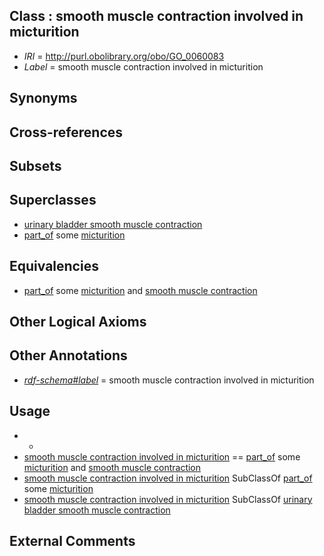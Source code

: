 
## Class : smooth muscle contraction involved in micturition

 * *IRI* = http://purl.obolibrary.org/obo/GO_0060083
 * *Label* = smooth muscle contraction involved in micturition

## Synonyms


## Cross-references


## Subsets


## Superclasses

 * [urinary bladder smooth muscle contraction](../../GO/32/GO_0014832.md)
 * [part_of](../../BFO/50/BFO_0000050.md) some [micturition](../../GO/73/GO_0060073.md)

## Equivalencies

 * [part_of](../../BFO/50/BFO_0000050.md) some [micturition](../../GO/73/GO_0060073.md) and [smooth muscle contraction](../../GO/39/GO_0006939.md)

## Other Logical Axioms


## Other Annotations

 * *[rdf-schema#label](../../el/rdf-schema#label.md)* = smooth muscle contraction involved in micturition

## Usage

 * -
 * [smooth muscle contraction involved in micturition](../../GO/83/GO_0060083.md) == [part_of](../../BFO/50/BFO_0000050.md) some [micturition](../../GO/73/GO_0060073.md) and [smooth muscle contraction](../../GO/39/GO_0006939.md)
 * [smooth muscle contraction involved in micturition](../../GO/83/GO_0060083.md) SubClassOf [part_of](../../BFO/50/BFO_0000050.md) some [micturition](../../GO/73/GO_0060073.md)
 * [smooth muscle contraction involved in micturition](../../GO/83/GO_0060083.md) SubClassOf [urinary bladder smooth muscle contraction](../../GO/32/GO_0014832.md)

## External Comments

